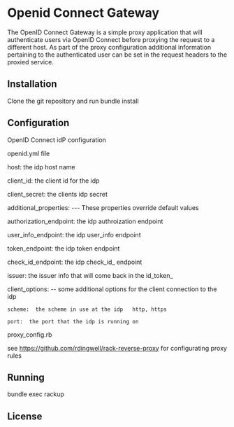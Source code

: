 Openid Connect Gateway
=======================

The OpenID Connect Gateway is a simple proxy application that will authenticate users
via OpenID Connect before proxying the request to a different host.  As part of the
proxy configuration additional information pertaining to the authenticated user can
be set in the request headers to the proxied service.  

Installation
------------

Clone the git repository and run bundle install


Configuration 
----------------

OpenID Connect idP configuration 

openid.yml file

host: the idp host name

client_id: the client id for the idp

client_secret:  the clients idp secret

additional_properties:   --- These properties override default values 

  authorization_endpoint:  the idp authroization endpoint
  
  user_info_endpoint: the idp user_info endpoint
  
  token_endpoint:  the idp token endpoint
  
  check_id_endpoint: the idp check_id_ endpoint
  
  issuer: the issuer info that will come back in the id_token_
  
  client_options:  -- some additional options for the client connection to the idp
  
    scheme:  the scheme in use at the idp   http, https
    
    port:  the port that the idp is running on


proxy_config.rb

see https://github.com/rdingwell/rack-reverse-proxy for configurating proxy rules



Running 
--------


bundle exec rackup 


License
-------